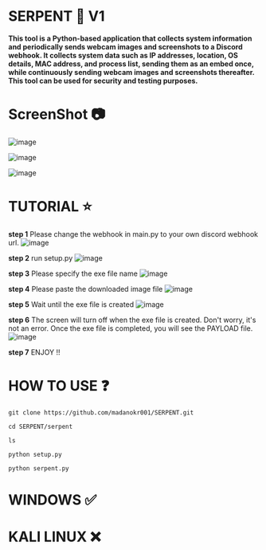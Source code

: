 # SERPENT 🐍 V1
**This tool is a Python-based application that collects system information and periodically sends webcam images and screenshots to a Discord webhook. It collects system data such as IP addresses, location, OS details, MAC address, and process list, sending them as an embed once, while continuously sending webcam images and screenshots thereafter. This tool can be used for security and testing purposes.**

# ScreenShot 📷
![image](https://github.com/user-attachments/assets/4a4aaca4-4ce9-440c-be68-83e4d6492704)

![image](https://github.com/user-attachments/assets/219df3c0-3d9a-4358-9d17-f8c066d79585)


![image](https://github.com/user-attachments/assets/dc488993-0894-47f1-ba61-2d967aa95134)


# TUTORIAL ⭐
**step 1**
Please change the webhook in main.py to your own discord webhook url.
![image](https://github.com/user-attachments/assets/769607db-19a5-4e80-9c4e-e2cefd47364e)

**step 2**
run setup.py
![image](https://github.com/user-attachments/assets/0fbe5c65-68aa-4bed-9825-950ed20c15b7)

**step 3**
Please specify the exe file name
![image](https://github.com/user-attachments/assets/0bbda25c-7756-4a03-b3a7-6a077995251d)

**step 4**
Please paste the downloaded image file
![image](https://github.com/user-attachments/assets/e9c01b12-70e3-443d-b6d8-b2d528591d47)

**step 5**
Wait until the exe file is created
![image](https://github.com/user-attachments/assets/06522225-014c-4288-a596-9c45d689e7f2)

**step 6**
The screen will turn off when the exe file is created. Don't worry, it's not an error.
Once the exe file is completed, you will see the PAYLOAD file.
![image](https://github.com/user-attachments/assets/083238f3-9497-4a88-b40f-3ff1dc565a4c)

**step 7**
ENJOY !!






# HOW TO USE ❓
```
git clone https://github.com/madanokr001/SERPENT.git
```
```
cd SERPENT/serpent
```
```
ls
```
```
python setup.py
```
```
python serpent.py
```
# WINDOWS ✅
# KALI LINUX ❌
